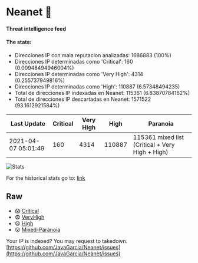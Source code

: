 # Neanet :hocho:
#### Threat intelligence feed
#### The stats:

- Direcciones IP con mala reputacion analizadas: 1686883 (100%)
- Direcciones IP determinadas como 'Critical':  160 (0.00948494946004%)
- Direcciones IP determinadas como 'Very High':  4314 (0.255737949816%)
- Direcciones IP determinadas como 'High':  110887 (6.57348494235)
- Total de direcciones IP indexadas en Neanet:  115361 (6.83870784162%)
- Total de direcciones IP descartadas en Neanet:  1571522 (93.1612921584%)

| Last Update | Critical | Very High | High | Paranoia |
| --- | --- | --- | --- | --- |
| 2021-04-07 05:01:49 | 160 | 4314 | 110887 | 115361 mixed list (Critical + Very High + High)|

![Stats](https://docs.google.com/spreadsheets/d/e/2PACX-1vSnaNMIXVabIpDJjufMlzH7poXnshF3mgd8Is1g9ytUEzVsP5my4Trn8f-xkoLLQ38xpL3HtmUexLo6/pubchart?oid=501124687&format=image)

For the historical stats go to: [link](/stats.csv)
## Raw
- :scream: [Critical](https://raw.githubusercontent.com/JavaGarcia/Neanet/master/blacklists/neanet_critical.txt)
- :fearful: [VeryHigh](https://raw.githubusercontent.com/JavaGarcia/Neanet/master/blacklists/neanet_veryHigh.txtt)
- :frowning: [High](https://raw.githubusercontent.com/JavaGarcia/Neanet/master/blacklists/neanet_high.txt)
- :dizzy_face: [Mixed-Paranoia](https://raw.githubusercontent.com/JavaGarcia/Neanet/master/blacklists/neanet_all.txt)


Your IP is indexed? You may request to takedown. [https://github.com/JavaGarcia/Neanet/issues](https://github.com/JavaGarcia/Neanet/issues)



































































































































































































































































































































































































































































































































































































































































































































































































































































































































































































































































































































































































































































































































































































































































































































































































































































































































































































































































































































































































































































































































































































































































































































































































































































































































































































































































































































































































































































































































































































































































































































































































































































































































































































































































































































































































































































































































































































































































































































































































































































































































































































































































































































































































































































































































































































































































































































































































































































































































































































































































































































































































































































































































































































































































































































































































































